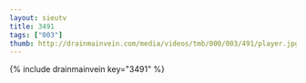 ```yaml
--- 
layout: sieutv
title: 3491
tags: ["003"]
thumb: http://drainmainvein.com/media/videos/tmb/000/003/491/player.jpg
---
```

{% include drainmainvein key="3491" %} 
